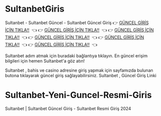 # SultanbetGiris
Sultanbet - Sultanbet Güncel - Sultanbet Güncel Giriş
👉 [GÜNCEL GİRİŞ İÇİN TIKLA!!](https://tinyurl.com/mrp9zus9)  👈
👉 [GÜNCEL GİRİŞ İÇİN TIKLA!!](https://tinyurl.com/mrp9zus9)  👈
👉 [GÜNCEL GİRİŞ İÇİN TIKLA!!](https://tinyurl.com/mrp9zus9)  👈
👉 [GÜNCEL GİRİŞ İÇİN TIKLA!!](https://tinyurl.com/mrp9zus9)  👈
👉 [GÜNCEL GİRİŞ İÇİN TIKLA!!](https://tinyurl.com/mrp9zus9)  👈
👉 [GÜNCEL GİRİŞ İÇİN TIKLA!!](https://tinyurl.com/mrp9zus9)  👈

Sultanbet adım atmak için buradaki bağlantıya tıklayın. En güncel erişim bilgileri için hemen Sultanbet'a göz atın!

Sultanbet , bahis ve casino adresine giriş yapmak için sayfamızda bulunan butona tıklayarak güncel giriş sağlayabilirsiniz. Sultanbet , Güncel Giriş Linki

# Sultanbet-Yeni-Guncel-Resmi-Giris
Sultanbet | Sultanbet Güncel Giriş - Sultanbet Resmi Giriş 2024
